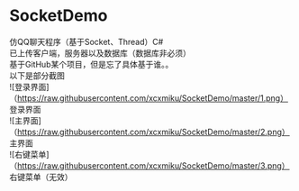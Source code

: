 # SocketDemo  
仿QQ聊天程序（基于Socket、Thread）C#   
已上传客户端，服务器以及数据库（数据库非必须）    
基于GitHub某个项目，但是忘了具体基于谁。。    
以下是部分截图  
![登录界面] （https://raw.githubusercontent.com/xcxmiku/SocketDemo/master/1.png）  
登录界面  
![主界面] （https://raw.githubusercontent.com/xcxmiku/SocketDemo/master/2.png）  
主界面  
![右键菜单] （https://raw.githubusercontent.com/xcxmiku/SocketDemo/master/3.png）  
右键菜单（无效）  
